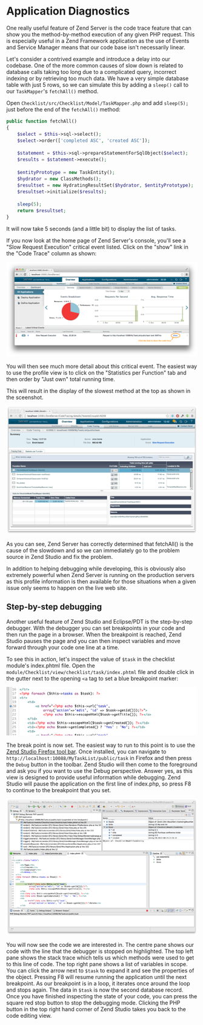# Application Diagnostics

One really useful feature of Zend Server is the code trace feature that can show
you the method-by-method execution of any given PHP request. This is especially
useful in a Zend Framework application as the use of Events and Service
Manager means that our code base isn't necessarily linear.

Let's consider a contrived example and introduce a delay into our codebase. One
of the more common causes of slow down is related to database calls taking too
long due to a complicated query, incorrect indexing or by retrieving too much
data. We have a very simple database table with just 5 rows, so we can simulate
this by adding a `sleep()` call to our `TaskMapper`'s `fetchAll()` method.

Open `Checklist/src/Checklist/Model/TaskMapper.php` and add `sleep(5);` just
before the end of the `fetchAll()` method:

```php
public function fetchAll()
{
    $select = $this->sql->select();
    $select->order(['completed ASC', 'created ASC']);

    $statement = $this->sql->prepareStatementForSqlObject($select);
    $results = $statement->execute();

    $entityPrototype = new TaskEntity();
    $hydrator = new ClassMethods();
    $resultset = new HydratingResultSet($hydrator, $entityPrototype);
    $resultset->initialize($results);

    sleep(5);
    return $resultset;
}
```

It will now take 5 seconds (and a little bit) to display the list of tasks.

If you now look at the home page of Zend Server's console, you'll see a "Slow
Request Execution" critical event listed. Click on the "show" link in the "Code
Trace" column as shown:

![image](../images/getting-started-with-zend-studio.server3.png)

You will then see much more detail about this critical event. The easiest way to
use the profile view is to click on the "Statistics per Function" tab and then
order by "Just own" total running time.

This will result in the display of the slowest method at the top as shown in the sceenshot.

![image](../images/getting-started-with-zend-studio.server1.png)

As you can see, Zend Server has correctly determined that fetchAll() is the
cause of the slowdown and so we can immediately go to the problem source in Zend
Studio and fix the problem.

In addition to helping debugging while developing, this is obviously also
extremely powerful when Zend Server is running on the production servers as this
profile information is then available for those situations when a given issue
only seems to happen on the live web site.

## Step-by-step debugging

Another useful feature of Zend Studio and Eclipse/PDT is the step-by-step
debugger. With the debugger you can set breakpoints in your code and then run
the page in a browser. When the breakpoint is reached, Zend Studio pauses the
page and you can then inspect variables and move forward through your code one
line at a time.

To see this in action, let's inspect the value of `$task` in the checklist
module's index.phtml file. Open the
`module/Checklist/view/checklist/task/index.phtml` file and double click in the
gutter next to the opening `<a` tag to set a blue breakpoint marker:

![image](../images/getting-started-with-zend-studio.debug1.png)

The break point is now set. The easiest way to run to this point is to use the
[Zend Studio Firefox tool bar](http://www.zend.com/en/download/155). Once
installed, you can navigate to `http://localhost:10088/MyTaskList/public/task`
in Firefox and then press the `Debug` button in the toolbar. Zend Studio will
then come to the foreground and ask you if you want to use the Debug
perspective. Answer yes, as this view is designed to provide useful information
while debugging. Zend Studio will pause the application on the first line of
index.php, so press F8 to continue to the breakpoint that you set.

![image](../images/getting-started-with-zend-studio.debug2.png)

You will now see the code we are interested in. The centre pane shows our code
with the line that the debugger is stopped on highlighted. The top left pane
shows the stack trace which tells us which methods were used to get to this line
of code. The top right pane shows a list of variables in scope. You can click
the arrow next to `$task` to expand it and see the properties of the object.
Pressing F8 will resume running the application until the next breakpoint. As
our breakpoint is in a loop, it iterates once around the loop and stops again.
The data in `$task` is now the second database record. Once you have finished
inspecting the state of your code, you can press the square red stop button to
stop the debugging mode. Clicking the PHP button in the top right hand corner of
Zend Studio takes you back to the code editing view.
